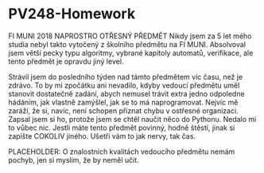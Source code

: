 # PV248-Homework
FI MUNI 2018
NAPROSTRO OTŘESNÝ PŘEDMĚT
Nikdy jsem za 5 let mého studia nebyl takto vytočený z školního předmětu na FI MUNI. Absolvoval jsem větší pecky typu algoritmy, vybrané kapitoly automatů, verifikace, ale tento předmět je opravdu jiný level.

Strávil jsem do posledního týden nad támto předmětem víc času, než je zdrávo.
To by mi zpočátku ani nevadilo, kdyby vedoucí předmětu uměl stanovit dostatečně zadání, abych nemusel trávit extra jedno odpoledne hádáním, jak vlastně zamýšlel, jak se to má naprogramovat.
Nejvíc mě zaráží, že si, navíc, není schopen přiznat chybu v ostřesné organizaci.
Zapsal jsem si ho, protože jsem se chtěl naučit něco do Pythonu. Nedalo mi to vůbec nic. Jestli máte tento předmět povinný, hodně štěstí, jinak si zapište COKOLIV jiného.
Ušetří vám to jak nervy, tak čas.

PLACEHOLDER: O znalostních kvalitách vedoucího předmětu nemám pochyb, jen si myslím, že by neměl učit.
